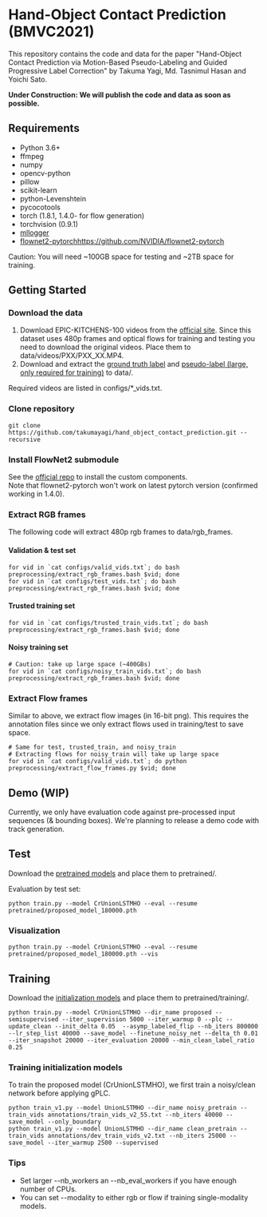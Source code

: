 # Hand-Object Contact Prediction (BMVC2021)
This repository contains the code and data for the paper "Hand-Object Contact Prediction via Motion-Based Pseudo-Labeling and Guided Progressive Label Correction" by Takuma Yagi, Md. Tasnimul Hasan and Yoichi Sato.

**Under Construction: We will publish the code and data as soon as possible.**

## Requirements
* Python 3.6+
* ffmpeg
* numpy
* opencv-python
* pillow
* scikit-learn
* python-Levenshtein
* pycocotools
* torch (1.8.1, 1.4.0- for flow generation)
* torchvision (0.9.1)
* [mllogger](https://github.com/takumayagi/mllogger)
* [flownet2-pytorch](https://github.com/NVIDIA/flownet2-pytorch)https://github.com/NVIDIA/flownet2-pytorch

Caution: You will need ~100GB space for testing and ~2TB space for training.

## Getting Started
### Download the data
1. Download EPIC-KITCHENS-100 videos from the [official site](https://github.com/epic-kitchens/epic-kitchens-download-scripts). Since this dataset uses 480p frames and optical flows for training and testing you need to download the original videos. Place them to data/videos/PXX/PXX_XX.MP4.
2. Download and extract the [ground truth label]() and [pseudo-label (large, only required for training)]() to data/.

Required videos are listed in configs/\*_vids.txt.

### Clone repository
```
git clone https://github.com/takumayagi/hand_object_contact_prediction.git --recursive
```

### Install FlowNet2 submodule
See the [official repo](https://github.com/NVIDIA/flownet2-pytorch) to install the custom components.  
Note that flownet2-pytorch won't work on latest pytorch version (confirmed working in 1.4.0).

### Extract RGB frames
The following code will extract 480p rgb frames to data/rgb_frames.

#### Validation & test set
```
for vid in `cat configs/valid_vids.txt`; do bash preprocessing/extract_rgb_frames.bash $vid; done
for vid in `cat configs/test_vids.txt`; do bash preprocessing/extract_rgb_frames.bash $vid; done
```

#### Trusted training set
```
for vid in `cat configs/trusted_train_vids.txt`; do bash preprocessing/extract_rgb_frames.bash $vid; done
```

#### Noisy training set
```
# Caution: take up large space (~400GBs)
for vid in `cat configs/noisy_train_vids.txt`; do bash preprocessing/extract_rgb_frames.bash $vid; done
```

### Extract Flow frames
Similar to above, we extract flow images (in 16-bit png).
This requires the annotation files since we only extract flows used in training/test to save space.

```
# Same for test, trusted_train, and noisy_train
# Extracting flows for noisy_train will take up large space
for vid in `cat configs/valid_vids.txt`; do python preprocessing/extract_flow_frames.py $vid; done
```

## Demo (WIP)
Currently, we only have evaluation code against pre-processed input sequences (& bounding boxes).
We're planning to release a demo code with track generation.

## Test
Download the [pretrained models]() and place them to pretrained/.

Evaluation by test set:
```
python train.py --model CrUnionLSTMHO --eval --resume pretrained/proposed_model_180000.pth
```

### Visualization
```
python train.py --model CrUnionLSTMHO --eval --resume pretrained/proposed_model_180000.pth --vis
```

## Training
Download the [initialization models]() and place them to pretrained/training/.

```
python train.py --model CrUnionLSTMHO --dir_name proposed --semisupervised --iter_supervision 5000 --iter_warmup 0 --plc --update_clean --init_delta 0.05  --asymp_labeled_flip --nb_iters 800000 --lr_step_list 40000 --save_model --finetune_noisy_net --delta_th 0.01 --iter_snapshot 20000 --iter_evaluation 20000 --min_clean_label_ratio 0.25
```

### Training initialization models
To train the proposed model (CrUnionLSTMHO), we first train a noisy/clean network before applying gPLC.
```
python train_v1.py --model UnionLSTMHO --dir_name noisy_pretrain --train_vids annotations/train_vids_v2_55.txt --nb_iters 40000 --save_model --only_boundary
python train_v1.py --model UnionLSTMHO --dir_name clean_pretrain --train_vids annotations/dev_train_vids_v2.txt --nb_iters 25000 --save_model --iter_warmup 2500 --supervised
```

### Tips
- Set larger --nb_workers an --nb_eval_workers if you have enough number of CPUs.
- You can set --modality to either rgb or flow if training single-modality models.
